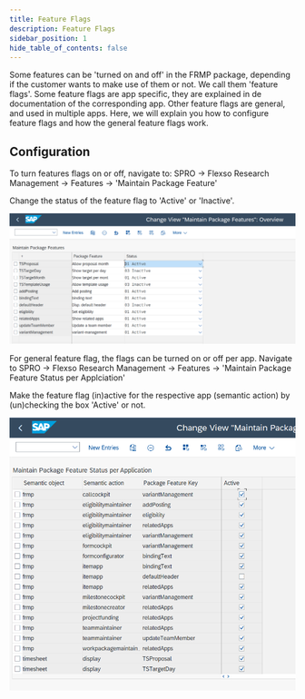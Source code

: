 ```yaml
---
title: Feature Flags
description: Feature Flags
sidebar_position: 1
hide_table_of_contents: false
---
```


Some features can be 'turned on and off' in the FRMP package, depending if the customer wants to make use of them or not. We call them 'feature flags'. Some feature flags are app specific, they are explained in de documentation of the corresponding app. Other feature flags are general, and used in multiple apps. Here, we will explain you how to configure feature flags and how the general feature flags work.

## Configuration

To turn features flags on or off, navigate to: SPRO -> Flexso Research Management -> Features -> 'Maintain Package Feature'

Change the status of the feature flag to 'Active' or 'Inactive'.

![image](../img/package_features.png)

For general feature flag, the flags can be turned on or off per app. Navigate to SPRO -> Flexso Research Management -> Features -> 'Maintain Package Feature Status per Applciation'

Make the feature flag (in)active for the respective app (semantic action) by (un)checking the box 'Active' or not.

![imgage](../img/features_app.png)
